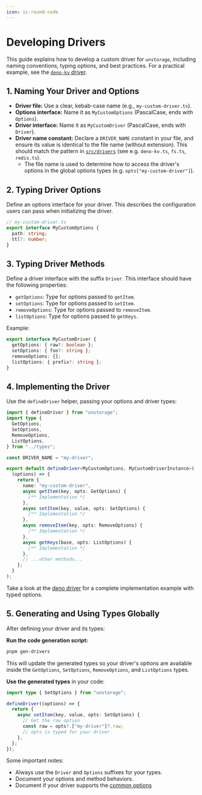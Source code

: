 ```yaml
---
icon: ic:round-code
---
```


# Developing Drivers

This guide explains how to develop a custom driver for `unstorage`, including naming conventions, typing options, and best practices. For a practical example, see the [`deno-kv` driver](https://github.com/unjs/unstorage/blob/main/src/drivers/deno-kv.ts).

## 1. Naming Your Driver and Options

- **Driver file:** Use a clear, kebab-case name (e.g., `my-custom-driver.ts`).
- **Options interface:** Name it as `MyCustomOptions` (PascalCase, ends with `Options`).
- **Driver interface:** Name it as `MyCustomDriver` (PascalCase, ends with `Driver`).
- **Driver name constant:** Declare a `DRIVER_NAME` constant in your file, and ensure its value is identical to the file name (without extension). This should match the pattern in [`src/drivers`](https://github.com/unjs/unstorage/tree/main/src/drivers) (see e.g. `deno-kv.ts`, `fs.ts`, `redis.ts`).
  - The file name is used to determine how to access the driver's options in the global options types (e.g. `opts["my-custom-driver"]`).

## 2. Typing Driver Options

Define an options interface for your driver. This describes the configuration users can pass when initializing the driver.

```ts
// my-custom-driver.ts
export interface MyCustomOptions {
  path: string;
  ttl?: number;
}
```

## 3. Typing Driver Methods

Define a driver interface with the suffix `Driver`. This interface should have the following properties:

- `getOptions`: Type for options passed to `getItem`.
- `setOptions`: Type for options passed to `setItem`.
- `removeOptions`: Type for options passed to `removeItem`.
- `listOptions`: Type for options passed to `getKeys`.

Example:

```ts
export interface MyCustomDriver {
  getOptions: { raw?: boolean };
  setOptions: { foo?: string };
  removeOptions: {};
  listOptions: { prefix?: string };
}
```

## 4. Implementing the Driver

Use the `defineDriver` helper, passing your options and driver types:

```ts
import { defineDriver } from "unstorage";
import type {
  GetOptions,
  SetOptions,
  RemoveOptions,
  ListOptions,
} from "../types";

const DRIVER_NAME = "my-driver";

export default defineDriver<MyCustomOptions, MyCustomDriverInstance>(
  (options) => {
    return {
      name: "my-custom-driver",
      async getItem(key, opts: GetOptions) {
        /** Implementation */
      },
      async setItem(key, value, opts: SetOptions) {
        /** Implementation */
      },
      async removeItem(key, opts: RemoveOptions) {
        /** Implementation */
      },
      async getKeys(base, opts: ListOptions) {
        /** Implementation */
      },
      // ...other methods...
    };
  }
);
```

Take a look at the [deno driver](https://github.com/unjs/unstorage/blob/main/src/drivers/deno-kv.ts) for a complete implementation example with typed options.

## 5. Generating and Using Types Globally

After defining your driver and its types:

**Run the code generation script:**

```sh
pnpm gen-drivers
```

This will update the generated types so your driver's options are available inside the `GetOptions`, `SetOptions`, `RemoveOptions`, and `ListOptions` types.

**Use the generated types** in your code:

```ts
import type { SetOptions } from "unstorage";

defineDriver((options) => {
  return {
    async setItem(key, value, opts: SetOptions) {
      // Get the raw option
      const raw = opts?.["my-driver"]?.raw;
      // opts is typed for your driver
    },
  };
});
```

Some important notes:

- Always use the `Driver` and `Options` suffixes for your types.
- Document your options and method behaviors.
- Document if your driver supports the [common options](https://github.com/unjs/unstorage/blob/main/src/types.ts#L27)
